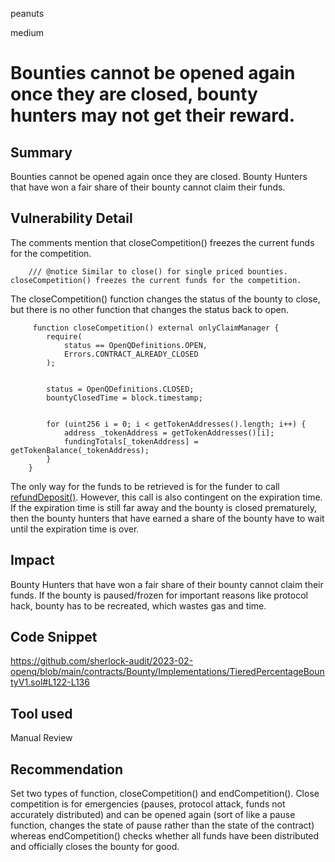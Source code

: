 peanuts

medium

# Bounties cannot be opened again once they are closed, bounty hunters may not get their reward.

## Summary

Bounties cannot be opened again once they are closed. Bounty Hunters that have won a fair share of their bounty cannot claim their funds.

## Vulnerability Detail

The comments mention that closeCompetition() freezes the current funds for the competition. 

```solidity
    /// @notice Similar to close() for single priced bounties. closeCompetition() freezes the current funds for the competition.
```

The closeCompetition() function changes the status of the bounty to close, but there is no other function that changes the status back to open.

```solidity
     function closeCompetition() external onlyClaimManager {
        require(
            status == OpenQDefinitions.OPEN,
            Errors.CONTRACT_ALREADY_CLOSED
        );


        status = OpenQDefinitions.CLOSED;
        bountyClosedTime = block.timestamp;


        for (uint256 i = 0; i < getTokenAddresses().length; i++) {
            address _tokenAddress = getTokenAddresses()[i];
            fundingTotals[_tokenAddress] = getTokenBalance(_tokenAddress);
        }
    }
```

The only way for the funds to be retrieved is for the funder to call [refundDeposit()](https://github.com/sherlock-audit/2023-02-openq/blob/main/contracts/Bounty/Implementations/BountyCore.sol#L64). However, this call is also contingent on the expiration time. If the expiration time is still far away and the bounty is closed prematurely, then the bounty hunters that have earned a share of the bounty have to wait until the expiration time is over. 

## Impact

Bounty Hunters that have won a fair share of their bounty cannot claim their funds. If the bounty is paused/frozen for important reasons like protocol hack, bounty has to be recreated, which wastes gas and time.

## Code Snippet

https://github.com/sherlock-audit/2023-02-openq/blob/main/contracts/Bounty/Implementations/TieredPercentageBountyV1.sol#L122-L136

## Tool used

Manual Review

## Recommendation

Set two types of function, closeCompetition() and endCompetition(). Close competition is for emergencies (pauses, protocol attack, funds not accurately distributed) and can be opened again (sort of like a pause function, changes the state of pause rather than the state of the contract) whereas endCompetition() checks whether all funds have been distributed and officially closes the bounty for good.